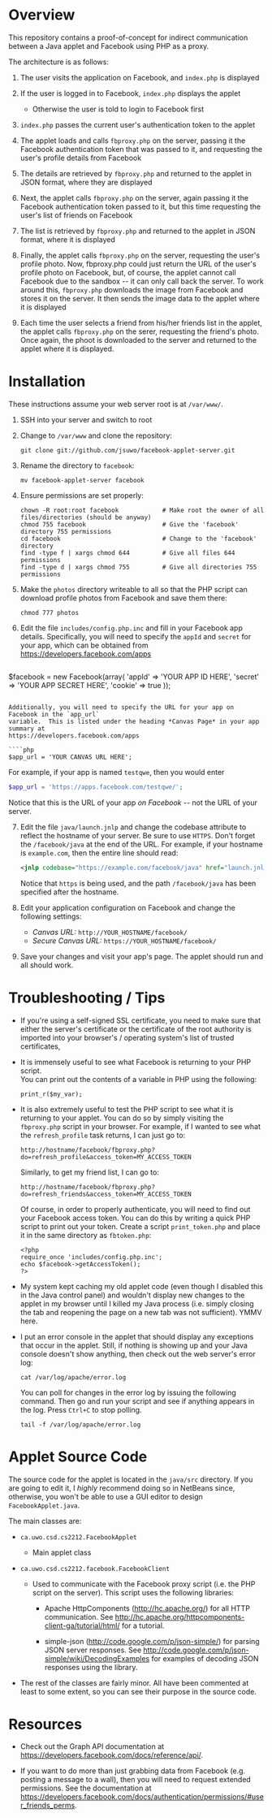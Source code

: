 Overview
========

This repository contains a proof-of-concept for indirect communication between a
Java applet and Facebook using PHP as a proxy.

The architecture is as follows:
  
  1. The user visits the application on Facebook, and `index.php` is displayed

  2. If the user is logged in to Facebook, `index.php` displays the applet
     * Otherwise the user is told to login to Facebook first

  3. `index.php` passes the current user's authentication token to the applet

  4. The applet loads and calls `fbproxy.php` on the server, passing it the
     Facebook authentication token that was passed to it, and requesting the
     user's profile details from Facebook

  5. The details are retrieved by `fbproxy.php` and returned to the applet
     in JSON format, where they are displayed

  6. Next, the applet calls `fbproxy.php` on the server, again passing it the
     Facebook authentication token passed to it, but this time requesting the
     user's list of friends on Facebook

  7. The list is retrieved by `fbproxy.php` and returned to the applet in 
     JSON format, where it is displayed

  8. Finally, the applet calls `fbproxy.php` on the server, requesting the
     user's profile photo.  Now, fbproxy.php could just return the URL of the
     user's profile photo on Facebook, but, of course, the applet cannot call
     Facebook due to the sandbox -- it can only call back the server.  To work
     around this, `fbproxy.php` downloads the image from Facebook and stores it
     on the server.  It then sends the image data to the applet where it is 
     displayed

  9. Each time the user selects a friend from his/her friends list in the applet,
     the applet calls `fbproxy.php` on the serer, requesting the friend's photo.
     Once again, the phoot is downloaded to the server and returned to the applet
     where it is displayed.

Installation
============

These instructions assume your web server root is at `/var/www/`.

1. SSH into your server and switch to root

2. Change to `/var/www` and clone the repository:
    ````
    git clone git://github.com/jsuwo/facebook-applet-server.git
    ````

3. Rename the directory to `facebook`:
    ````
    mv facebook-applet-server facebook
    ````

4. Ensure permissions are set properly:
    ````
    chown -R root:root facebook            # Make root the owner of all files/directories (should be anyway)
    chmod 755 facebook                     # Give the 'facebook' directory 755 permissions
    cd facebook                            # Change to the 'facebook' directory
    find -type f | xargs chmod 644         # Give all files 644 permissions
    find -type d | xargs chmod 755         # Give all directories 755 permissions
    ````

5. Make the `photos` directory writeable to all so that the PHP script can download profile photos from
   Facebook and save them there:
    ````
    chmod 777 photos
    ````

6. Edit the file `includes/config.php.inc` and fill in your Facebook app details.
   Specifically, you will need to specify the `appId` and `secret` for your app,
   which can be obtained from https://developers.facebook.com/apps
   ````php
  $facebook = new Facebook(array(
    'appId'  => 'YOUR APP ID HERE',
    'secret' => 'YOUR APP SECRET HERE',
    'cookie' => true
  ));
  ````
  
  Additionally, you will need to specify the URL for your app on Facebook in the `app_url`
  variable.  This is listed under the heading *Canvas Page* in your app summary at 
  https://developers.facebook.com/apps

  ````php
  $app_url = 'YOUR CANVAS URL HERE';
  ````
   
  For example, if your app is named `testqwe`, then you would enter

  ````php
  $app_url = 'https://apps.facebook.com/testqwe/';
  ````

  Notice that this is the URL of your app *on Facebook* -- not the URL of your server.

7. Edit the file `java/launch.jnlp` and change the codebase attribute to reflect
   the hostname of your server.  Be sure to use `HTTPS`.  Don't forget the `/facebook/java`
   at the end of the URL.  For example, if your hostname is `example.com`, then the entire
   line should read:

   ````xml
   <jnlp codebase="https://example.com/facebook/java" href="launch.jnlp" spec="1.0+">
   ````
 
    Notice that `https` is being used, and the path `/facebook/java` has been specified
    after the hostname.
   
8. Edit your application configuration on Facebook and change the following 
   settings:
   * _Canvas URL:_ `http://YOUR_HOSTNAME/facebook/`
   * _Secure Canvas URL:_ `https://YOUR_HOSTNAME/facebook/`

9. Save your changes and visit your app's page.  The applet should run and all
   should work.

Troubleshooting / Tips
======================

* If you're using a self-signed SSL certificate, you need to make sure that either
  the server's certificate or the certificate of the root authority is imported
  into your browser's / operating system's list of trusted certificates, 

* It is immensely useful to see what Facebook is returning to your PHP script.  
  You can print out the contents of a variable in PHP using the following:

  ````
  print_r($my_var);
  ````

* It is also extremely useful to test the PHP script to see what it is returning
  to your applet.  You can do so by simply visiting the `fbproxy.php` script in
  your browser.  For example, if I wanted to see what the `refresh_profile` task
  returns, I can just go to:

  ````
  http://hostname/facebook/fbproxy.php?do=refresh_profile&access_token=MY_ACCESS_TOKEN
  ````

  Similarly, to get my friend list, I can go to:

  ````
  http://hostname/facebook/fbproxy.php?do=refresh_friends&access_token=MY_ACCESS_TOKEN
  ````

  Of course, in order to properly authenticate, you will need to find out your
  Facebook access token.  You can do this by writing a quick PHP script to print out
  your token.  Create a script `print_token.php` and place it in the same directory
  as `fbtoken.php`:

  ````
  <?php
  require_once 'includes/config.php.inc';  
  echo $facebook->getAccessToken();
  ?>
  ````

* My system kept caching my old applet code (even though I disabled this in the 
  Java control panel) and wouldn't display new changes to the applet in my browser
  until I killed my Java process (i.e. simply closing the tab and reopening the page
  on a new tab was not sufficient).  YMMV here.

* I put an error console in the applet that should display any exceptions that occur
  in the applet.  Still, if nothing is showing up and your Java console doesn't show
  anything, then check out the web server's error log:

  ````
  cat /var/log/apache/error.log
  ````

  You can poll for changes in the error log by issuing the following command.  Then
  go and run your script and see if anything appears in the log.  Press `Ctrl+C` to
  stop polling.

  ````
  tail -f /var/log/apache/error.log
  ````

Applet Source Code
==================

The source code for the applet is located in the `java/src` directory.  If you 
are going to edit it, I *highly* recommend doing so in NetBeans since, otherwise,
you won't be able to use a GUI editor to design `FacebookApplet.java`.

The main classes are:

* `ca.uwo.csd.cs2212.FacebookApplet`
  * Main applet class

* `ca.uwo.csd.cs2212.facebook.FacebookClient`

  * Used to communicate with the Facebook proxy script (i.e. the PHP script on
    the server).  This script uses the following libraries:

    * Apache HttpComponents (http://hc.apache.org/) for all HTTP communication.
      See http://hc.apache.org/httpcomponents-client-ga/tutorial/html/ for a 
      tutorial.

    * simple-json (http://code.google.com/p/json-simple/) for parsing JSON
      server responses.  See http://code.google.com/p/json-simple/wiki/DecodingExamples
      for examples of decoding JSON responses using the library.

* The rest of the classes are fairly minor.  All have been commented at least to
  some extent, so you can see their purpose in the source code.

Resources
=========

* Check out the Graph API documentation at https://developers.facebook.com/docs/reference/api/.

* If you want to do more than just grabbing data from Facebook (e.g. posting a
  message to a wall), then you will need to request extended permissions.  See 
  the documentation at https://developers.facebook.com/docs/authentication/permissions/#user_friends_perms.
